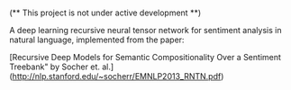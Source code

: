 ####


(** This project is not under active development **)


A deep learning recursive neural tensor network for sentiment
analysis in natural language, implemented from
the paper:

  [Recursive Deep Models for Semantic Compositionality Over a
   Sentiment Treebank" by Socher et. al.] (http://nlp.stanford.edu/~socherr/EMNLP2013_RNTN.pdf)

